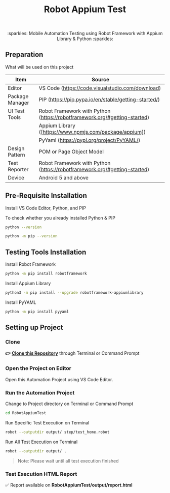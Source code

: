 <h1 align="center">Robot Appium Test</h1></br>

<p align="center">
:sparkles: Mobile Automation Testing using Robot Framework with Appium Library &amp; Python :sparkles:
</p>

## Preparation

What will be used on this project


| Item           | Source                                                         |
| -------------- | ------------------------------------------------------------ |
| Editor         | VS Code (https://code.visualstudio.com/download) |
| Package Manager| PIP (https://pip.pypa.io/en/stable/getting-started/) |
| UI Test Tools  | Robot Framework with Python (https://robotframework.org/#getting-started) |
|                | Appium Library ([https://www.npmjs.com/package/appium]) | 
|                | PyYaml (https://pypi.org/project/PyYAML/) |
| Design Pattern | POM or Page Object Model |
| Test Reporter  | Robot Framework with Python (https://robotframework.org/#getting-started)|
| Device         | Android 5 and above  |

## Pre-Requisite Installation

Install VS Code Editor, Python, and PIP

To check whether you already installed Python & PIP

```Bash
python --version
```
```Bash
python -m pip --version 
```

## Testing Tools Installation

Install Robot Framework

```Bash
python -m pip install robotframework
```

Install Appium Library

```Bash
python3 -m pip install --upgrade robotframework-appiumlibrary
```

Install PyYAML 

```Bash
python -m pip install pyyaml
```

## Setting up Project

### Clone

**👉 [Clone this Repository](https://github.com/Fatimazza/RobotAppiumTest/)** through Terminal or Command Prompt

### Open the Project on Editor

Open this Automation Project using VS Code Editor.

### Run the Automation Project 

Change to Project directory on Terminal or Command Prompt

```Bash
cd RobotAppiumTest
```
Run Specific Test Execution on Terminal

```Bash
robot --outputdir output/ step/test_home.robot
```

Run All Test Execution on Terminal

```Bash
robot --outputdir output/ .
```

> Note: Please wait until all test execution finished

### Test Execution HTML Report

:white_check_mark: Report available on <b> RobotAppiumTest/output/report.html 
